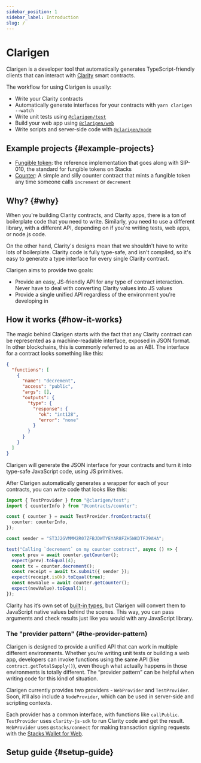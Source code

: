 ```yaml
---
sidebar_position: 1
sidebar_label: Introduction
slug: /
---
```


# Clarigen

Clarigen is a developer tool that automatically generates TypeScript-friendly clients that can interact with [Clarity](https://clarity-lang.org) smart contracts.

The workflow for using Clarigen is usually:

- Write your Clarity contracts
- Automatically generate interfaces for your contracts with `yarn clarigen --watch`
- Write unit tests using [`@clarigen/test`](adapters/test-adapter.md)
- Build your web app using [`@clarigen/web`](adapters/web-adapter.md)
- Write scripts and server-side code with [`@clarigen/node`](adapters/node-adapter.md)

## Example projects {#example-projects}

- [Fungible token](https://github.com/hstove/stacks-fungible-token): the reference implementation that goes along with SIP-010, the standard for fungible tokens on Stacks
- [Counter](https://github.com/hstove/clarigen-counter-example): A simple and silly counter contract that mints a fungible token any time someone calls `increment` or `decrement`

## Why? {#why}

When you're building Clarity contracts, and Clarity apps, there is a ton of boilerplate code that you need to write. Similarly, you need to use a different library, with a different API, depending on if you're writing tests, web apps, or node.js code.

On the other hand, Clarity's designs mean that we shouldn't have to write lots of boilerplate. Clarity code is fully type-safe, and isn't compiled, so it's easy to generate a type interface for every single Clarity contract.

Clarigen aims to provide two goals:

- Provide an easy, JS-friendly API for any type of contract interaction. Never have to deal with converting Clarity values into JS values
- Provide a single unified API regardless of the environment you're developing in

## How it works {#how-it-works}

The magic behind Clarigen starts with the fact that any Clarity contract can be represented as a machine-readable interface, exposed in JSON format. In other blockchains, this is commonly referred to as an ABI. The interface for a contract looks something like this:

```json
{
  "functions": [
    {
      "name": "decrement",
      "access": "public",
      "args": [],
      "outputs": {
        "type": {
          "response": {
            "ok": "int128",
            "error": "none"
          }
        }
      }
    }
  ]
}
```

Clarigen will generate the JSON interface for your contracts and turn it into type-safe JavaScript code, using JS primitives.

After Clarigen automatically generates a wrapper for each of your contracts, you can write code that looks like this:

```ts
import { TestProvider } from "@clarigen/test";
import { counterInfo } from "@contracts/counter";

const { counter } = await TestProvider.fromContracts({
  counter: counterInfo,
});

const sender = "ST3J2GVMMM2R07ZFBJDWTYEYAR8FZH5WKDTFJ9AHA";

test("Calling `decrement` on my counter contract", async () => {
  const prev = await counter.getCounter();
  expect(prev).toEqual(4);
  const tx = counter.decrement();
  const receipt = await tx.submit({ sender });
  expect(receipt.isOk).toEqual(true);
  const newValue = await counter.getCounter();
  expect(newValue).toEqual(3);
});
```

Clarity has it’s own set of [built-in types](https://docs.blockstack.org/references/language-types), but Clarigen will convert them to JavaScript native values behind the scenes. This way, you can pass arguments and check results just like you would with any JavaScript library.

### The "provider pattern" {#the-provider-pattern}

Clarigen is designed to provide a unified API that can work in multiple different environments. Whether you’re writing unit tests or building a web app, developers can invoke functions using the same API (like `contract.getTotalSupply()`), even though what actually happens in those environments is totally different. The “provider pattern” can be helpful when writing code for this kind of situation.

Clarigen currently provides two providers - `WebProvider` and `TestProvider`. Soon, it’ll also include a `NodeProvider`, which can be used in server-side and scripting contexts.

Each provider has a common interface, with functions like `callPublic`. `TestProvider` uses `clarity-js-sdk` to run Clarity code and get the result. `WebProvider` uses `@stacks/connect` for making transaction signing requests with the [Stacks Wallet for Web](https://www.hiro.so/wallet/install-web).

## Setup guide {#setup-guide}

